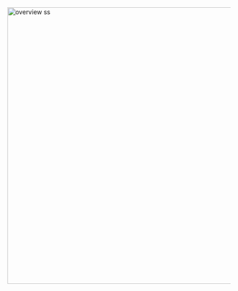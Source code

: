 <img width="1233" height="625" alt="overview ss" src="https://github.com/user-attachments/assets/cc518c00-efa4-4bb2-beb4-20babba5e945" />

